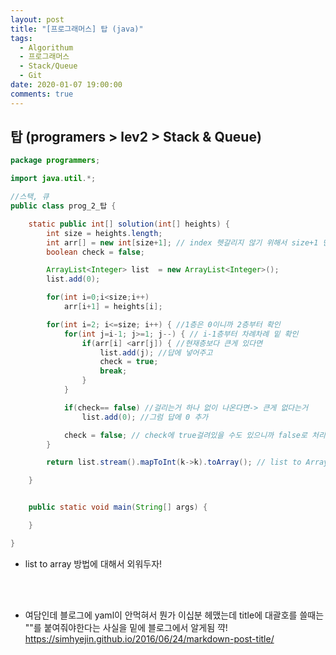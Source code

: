 ```yaml
---
layout: post
title: "[프로그래머스] 탑 (java)"
tags:
  - Algorithum
  - 프로그래머스
  - Stack/Queue
  - Git
date: 2020-01-07 19:00:00
comments: true
---
```


## 탑 (programers > lev2 > Stack & Queue)		

```java
package programmers;

import java.util.*;

//스택, 큐
public class prog_2_탑 {

	static public int[] solution(int[] heights) {
		int size = heights.length;
		int arr[] = new int[size+1]; // index 헷갈리지 않기 위해서 size+1 만큼 만듦
		boolean check = false;

		ArrayList<Integer> list  = new ArrayList<Integer>();
		list.add(0);

		for(int i=0;i<size;i++)
			arr[i+1] = heights[i];

		for(int i=2; i<=size; i++) { //1층은 0이니까 2층부터 확인
			for(int j=i-1; j>=1; j--) { // i-1층부터 차례차례 밑 확인
				if(arr[i] <arr[j]) { //현재층보다 큰게 있다면
					list.add(j); //답에 넣어주고
					check = true;
					break;
				}
			}

			if(check== false) //걸리는거 하나 없이 나온다면-> 큰게 없다는거
				list.add(0); //그럼 답에 0 추가

			check = false; // check에 true걸려있을 수도 있으니까 false로 처리
		}

		return list.stream().mapToInt(k->k).toArray(); // list to Array

	}


	public static void main(String[] args) {

	}

}

```
* list to array 방법에 대해서 외워두자!
<br>
<br>

* 여담인데 블로그에 yaml이 안먹혀서 뭔가 이십분 헤맸는데 title에 대괄호를 쓸때는 ""를 붙여줘야한다는 사실을 밑에 블로그에서 알게됨 꺅!
https://simhyejin.github.io/2016/06/24/markdown-post-title/
